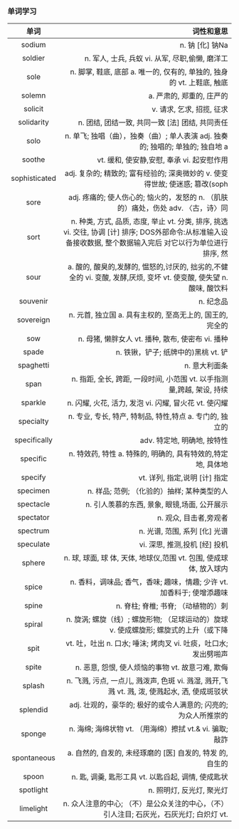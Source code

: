 ### 单词学习
|单词|词性和意思|
|:------:|-----------:|
|sodium|n. 钠  [化] 钠Na|
|soldier|n. 军人, 士兵, 兵蚁  vi. 从军, 尽职,偷懒, 磨洋工|
|sole|n. 脚掌, 鞋底, 底部  a. 唯一的, 仅有的, 单独的, 独身的  vt. 上鞋底, 触底|
|solemn|a. 严肃的, 郑重的, 庄严的|
|solicit|v. 请求, 乞求, 招揽, 征求|
|solidarity|n. 团结, 团结一致, 共同一致  [法] 团结, 共同责任|
|solo|n. 单飞; 独唱（曲），独奏（曲）; 单人表演 adj. 独奏的; 独唱的; 单独的; 独自地 a|
|soothe|vt. 缓和, 使安静,安慰, 奉承  vi. 起安慰作用|
|sophisticated|adj. 复杂的; 精致的; 富有经验的; 深奥微妙的 v. 使变得世故; 使迷惑; 篡改(soph|
|sore|adj. 疼痛的; 使人伤心的; 恼火的，发怒的 n. （肌肤的）痛处，伤处 adv. 〈古，诗〉同|
|sort|n. 种类, 方式, 品质, 态度, 举止 vt. 分类, 排序, 挑选  vi. 交往, 协调  [计] 排序; DOS外部命令:从标准输入设备接收数据, 整个数据输入完后  对它以行为单位进行排序, 然|
|sour|a. 酸的, 酸臭的,发酵的, 愠怒的,讨厌的, 拙劣的,不健全的  vi. 变酸, 发酵,厌烦, 变坏  vt. 使变酸, 使失望  n. 酸味, 酸饮料|
|souvenir|n. 纪念品|
|sovereign|n. 元首, 独立国  a. 具有主权的, 至高无上的, 国王的,完全的|
|sow|n. 母猪, 懒胖女人 vt. 播种, 散布, 使密布  vi. 播种|
|spade|n. 铁锹，铲子; 纸牌中的)黑桃 vt. 铲|
|spaghetti|n. 意大利面条|
|span|n. 指距, 全长, 跨距, 一段时间, 小范围  vt. 以手指测量,跨越, 架设, 持续|
|sparkle|n. 闪耀, 火花, 活力, 发泡  vi. 闪耀, 冒火花  vt. 使闪耀|
|specialty|n. 专业, 专长, 特产, 特制品, 特性,特点  a. 专门的, 独立的|
|specifically|adv. 特定地, 明确地, 按特性|
|specific|n. 特效药, 特性  a. 特殊的, 明确的, 具有特效的,特定地, 具体地|
|specify|vt. 详列, 指定,说明  [计] 指定|
|specimen|n. 样品; 范例; （化验的）抽样; 某种类型的人|
|spectacle|n. 引人羡慕的东西, 景象, 眼镜,场面, 公开展示|
|spectator|n. 观众, 目击者,旁观者|
|spectrum|n. 光谱, 范围, 系列  [化] 光谱|
|speculate|vi. 深思, 推测,投机  [经] 投机|
|sphere|n. 球, 球面, 球 体, 天体, 地球仪,范围  vt. 包围, 使成球体, 放入球内|
|spice|n. 香料，调味品; 香气，香味; 趣味，情趣; 少许 vt. 加香料于; 使增添趣味|
|spine|n. 脊柱; 脊椎; 书脊; （动植物的）刺|
|spiral|n. 旋涡; 螺旋（线）; 螺旋形物; （足球运动的）旋球 v. 使成螺旋形; 螺旋式的上升（或下降|
|spit|vt. 吐，吐出 n. 口水; 唾沫; 烤肉叉 vi. 吐痰，吐口水; 发出劈啪声|
|spite|n. 恶意, 怨恨, 使人烦恼的事物  vt. 故意刁难, 欺侮|
|splash|n. 飞溅, 污点, 一点儿, 溅泼声, 色斑  vi. 溅湿, 溅开,飞溅  vt. 溅, 泼, 使溅起水, 洒, 使成斑驳状|
|splendid|adj. 壮观的，豪华的; 极好的或令人满意的; 闪亮的; 为众人所推崇的|
|sponge|n. 海绵; 海绵状物 vt. （用海绵）擦拭 vt.& vi. 骗取; 敲詐|
|spontaneous|a. 自然的, 自发的, 未经琢磨的  [医] 自发的, 特发  的, 自生的|
|spoon|n. 匙, 调羹, 匙形工具  vt. 以匙舀起, 调情, 使成匙状|
|spotlight|n. 照明灯, 反光灯, 聚光灯|
|limelight|n. 众人注意的中心; （不）是公众关注的中心，（不）引人注目; 石灰光，石灰光灯; 白炽灯 vt.|
